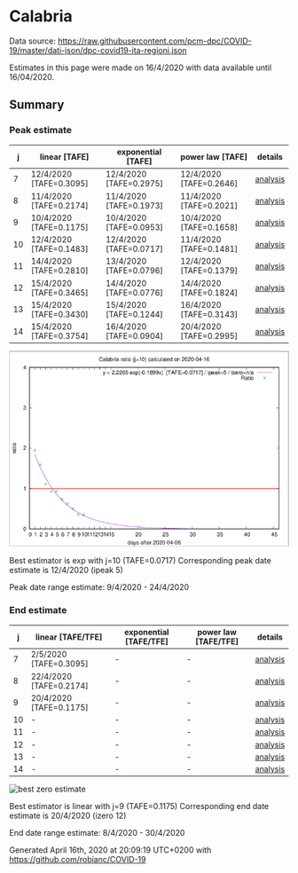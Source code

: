 # Calabria


Data source: https://raw.githubusercontent.com/pcm-dpc/COVID-19/master/dati-json/dpc-covid19-ita-regioni.json

Estimates in this page were made on 16/4/2020 with data available until 16/04/2020.


## Summary 

### Peak estimate 
|j|linear [TAFE]|exponential [TAFE]|power law [TAFE]|details|
|---|----|-----------|---------|-------|
|7|12/4/2020 [TAFE=0.3095]|12/4/2020 [TAFE=0.2975]|12/4/2020 [TAFE=0.2646]|[analysis](COVID-19_calabria_j7_2020-04-16.md)|
|8|11/4/2020 [TAFE=0.2174]|11/4/2020 [TAFE=0.1973]|11/4/2020 [TAFE=0.2021]|[analysis](COVID-19_calabria_j8_2020-04-16.md)|
|9|10/4/2020 [TAFE=0.1175]|10/4/2020 [TAFE=0.0953]|10/4/2020 [TAFE=0.1658]|[analysis](COVID-19_calabria_j9_2020-04-16.md)|
|10|12/4/2020 [TAFE=0.1483]|12/4/2020 [TAFE=0.0717]|11/4/2020 [TAFE=0.1481]|[analysis](COVID-19_calabria_j10_2020-04-16.md)|
|11|14/4/2020 [TAFE=0.2810]|13/4/2020 [TAFE=0.0796]|12/4/2020 [TAFE=0.1379]|[analysis](COVID-19_calabria_j11_2020-04-16.md)|
|12|15/4/2020 [TAFE=0.3465]|14/4/2020 [TAFE=0.0776]|14/4/2020 [TAFE=0.1824]|[analysis](COVID-19_calabria_j12_2020-04-16.md)|
|13|15/4/2020 [TAFE=0.3430]|15/4/2020 [TAFE=0.1244]|16/4/2020 [TAFE=0.3143]|[analysis](COVID-19_calabria_j13_2020-04-16.md)|
|14|15/4/2020 [TAFE=0.3754]|16/4/2020 [TAFE=0.0904]|20/4/2020 [TAFE=0.2995]|[analysis](COVID-19_calabria_j14_2020-04-16.md)|

![best peak estimate](COVID-19_calabria_j10_2020-04-16.png)

Best estimator is exp with j=10 (TAFE=0.0717)
Corresponding peak date estimate is 12/4/2020 (ipeak 5)


Peak date range estimate: 9/4/2020 - 24/4/2020

### End estimate 
|j|linear [TAFE/TFE]|exponential [TAFE/TFE]|power law [TAFE/TFE]|details|
|---|----|-----------|---------|-------|
|7|2/5/2020 [TAFE=0.3095]|-|-|[analysis](COVID-19_calabria_j7_2020-04-16.md)|
|8|22/4/2020 [TAFE=0.2174]|-|-|[analysis](COVID-19_calabria_j8_2020-04-16.md)|
|9|20/4/2020 [TAFE=0.1175]|-|-|[analysis](COVID-19_calabria_j9_2020-04-16.md)|
|10|-|-|-|[analysis](COVID-19_calabria_j10_2020-04-16.md)|
|11|-|-|-|[analysis](COVID-19_calabria_j11_2020-04-16.md)|
|12|-|-|-|[analysis](COVID-19_calabria_j12_2020-04-16.md)|
|13|-|-|-|[analysis](COVID-19_calabria_j13_2020-04-16.md)|
|14|-|-|-|[analysis](COVID-19_calabria_j14_2020-04-16.md)|

![best zero estimate](COVID-19_calabria_j9_2020-04-16.png)

Best estimator is linear with j=9 (TAFE=0.1175)
Corresponding end date estimate is 20/4/2020 (izero 12)


End date range estimate: 8/4/2020 - 30/4/2020

Generated April 16th, 2020 at 20:09:19 UTC+0200 with https://github.com/robianc/COVID-19
